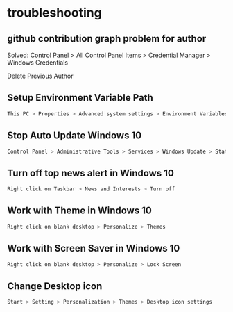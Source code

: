 # troubleshooting
## github contribution graph problem for author
Solved: Control Panel > All Control Panel Items > Credential Manager > Windows Credentials

Delete Previous Author

## Setup Environment Variable Path
```bash
This PC > Properties > Advanced system settings > Environment Variables... > Add User variables path & System variables path
```
## Stop Auto Update Windows 10
```bash
Control Panel > Administrative Tools > Services > Windows Update > Status Type (Disabled) > Service Status (Stopped) > Apply > Ok
```
## Turn off top news alert in Windows 10
```bash
Right click on Taskbar > News and Interests > Turn off
```
## Work with Theme in Windows 10
```bash
Right click on blank desktop > Personalize > Themes
```
## Work with Screen Saver in Windows 10
```bash
Right click on blank desktop > Personalize > Lock Screen
```
## Change Desktop icon
```bash
Start > Setting > Personalization > Themes > Desktop icon settings
```